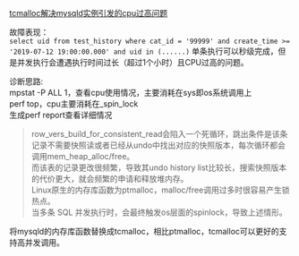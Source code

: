 [tcmalloc解决mysqld实例引发的cpu过高问题](https://mp.weixin.qq.com/s?__biz=MzU2NzgwMTg0MA==&mid=2247485132&idx=1&sn=1aa7cfebc9188a2946094456d72075c0&ascene=4&devicetype=android-34&version=4.1.26.6024&abtest_cookie=AAACAA%3D%3D&lang=zh_CN&countrycode=CN&exportkey=n_ChQIAhIQJZOBRl3XRdn1N4m4%2F5T5rhLiAQIE97dBBAEAAAAAABrkI5LPhhMAAAAOpnltbLcz9gKNyK89dVj0yhiuqJjvfEV8cBl3r7wHOuTkim1Xhf06TkkyshipbDf9XclQTD7ydLI2S17dW%2BRgRc1tjuFbSVdDUfgXSS09nzmHQlx%2FE60ZccXXY5%2BGClfwF3OFWPiaiP6177rE8FCVSHMriYMYd8e7gZFYHiSWl7d9OXmML4afpNFHktf1KcgU3w53odTYIiJVEGs8xiJFSBqjfydIdE0AwGrvZLMv2Wutwo6o0IByWFnN00%2BCrlanLj%2Bx%2FHzsXiyX31k%3D&pass_ticket=eTzQavNLiCBUCOxsAeBl4bdZXhSEykooGMPWmkHbjBh%2BlxBAUTIkxEqS%2Ff5r6r6s&wx_header=3&from=industrynews&platform=win&nwr_flag=1#wechat_redirect)

故障表现：  
```select uid from test_history where cat_id = '99999' and create_time >= '2019-07-12 19:00:00.000' and uid in (......)```
单条执行可以秒级完成，但是并发执行会遭遇执行时间过长（超过1个小时）且CPU过高的问题。

诊断思路:  
mpstat -P ALL 1，查看cpu使用情况，主要消耗在sys即os系统调用上  
perf top，cpu主要消耗在_spin_lock  
生成perf report查看详细情况  


> row_vers_build_for_consistent_read会陷入一个死循环，跳出条件是该条记录不需要快照读或者已经从undo中找出对应的快照版本，每次循环都会调用mem_heap_alloc/free。  
> 而该表的记录更改很频繁，导致其undo history list比较长，搜索快照版本的代价更大，就会频繁的申请和释放堆内存。  
> Linux原生的内存库函数为ptmalloc，malloc/free调用过多时很容易产生锁热点。  
> 当多条 SQL 并发执行时，会最终触发os层面的spinlock，导致上述情形。  


将mysqld的内存库函数替换成tcmalloc，相比ptmalloc，tcmalloc可以更好的支持高并发调用。

